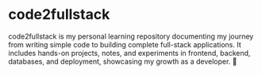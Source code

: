 # code2fullstack
code2fullstack is my personal learning repository documenting my journey from writing simple code to building complete full-stack applications. It includes hands-on projects, notes, and experiments in frontend, backend, databases, and deployment, showcasing my growth as a developer. 🚀
